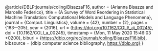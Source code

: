 @article{DBLP:journals/coling/BisazzaF16,
  author    = {Arianna Bisazza and
               Marcello Federico},
  title     = {A Survey of Word Reordering in Statistical Machine Translation: Computational
               Models and Language Phenomena},
  journal   = {Comput. Linguistics},
  volume    = {42},
  number    = {2},
  pages     = {163--205},
  year      = {2016},
  url       = {https://doi.org/10.1162/COLI\_a\_00245},
  doi       = {10.1162/COLI\_a\_00245},
  timestamp = {Mon, 11 May 2020 15:46:03 +0200},
  biburl    = {https://dblp.org/rec/journals/coling/BisazzaF16.bib},
  bibsource = {dblp computer science bibliography, https://dblp.org}
}